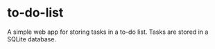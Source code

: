# to-do-list
A simple web app for storing tasks in a to-do list.  Tasks are stored in a SQLite database.
